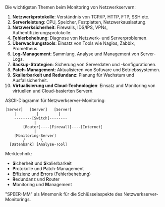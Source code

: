Die wichtigsten Themen beim Monitoring von Netzwerkservern:

1. **Netzwerkprotokolle**: Verständnis von TCP/IP, HTTP, FTP, SSH etc.
2. **Serverleistung**: CPU, Speicher, Festplatten, Netzwerkauslastung.
3. **Netzwerksicherheit**: Firewalls, IDS/IPS, VPNs, Authentifizierungsprotokolle.
4. **Fehlerbehebung**: Diagnose von Netzwerk- und Serverproblemen.
5. **Überwachungstools**: Einsatz von Tools wie Nagios, Zabbix, Prometheus.
6. **Log-Management**: Sammlung, Analyse und Management von Server-Logs.
7. **Backup-Strategien**: Sicherung von Serverdaten und -konfigurationen.
8. **Patch-Management**: Aktualisieren von Software und Betriebssystemen.
9. **Skalierbarkeit und Redundanz**: Planung für Wachstum und Ausfallsicherheit.
10. **Virtualisierung und Cloud-Technologien**: Einsatz und Monitoring von virtuellen und Cloud-basierten Servern.

ASCII-Diagramm für Netzwerkserver-Monitoring:
```
[Server]   [Server]   [Server]
    |         |         |
    --------[Switch]--------
             |
        [Router]----[Firewall]----[Internet]
             |
    [Monitoring-Server]
        /       \
  [Datenbank] [Analyse-Tool]
```

Merktechnik:
- **S**icherheit und **S**kalierbarkeit
- **P**rotokolle und **P**atch-Management
- **E**ffizienz und **E**rrors (Fehlerbehebung)
- **R**edundanz und **R**outer
- **M**onitoring und **M**anagement

"SPEER-MM" als Mnemonik für die Schlüsselaspekte des Netzwerkserver-Monitorings.